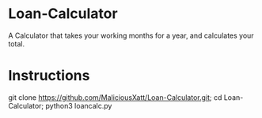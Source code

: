 # Loan-Calculator
A Calculator that takes your working months for a year, and calculates your total.
# Instructions
git clone https://github.com/MaliciousXatt/Loan-Calculator.git; cd Loan-Calculator; python3 loancalc.py
